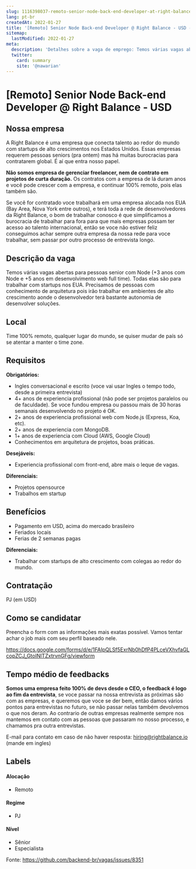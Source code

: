 ```yaml
---
slug: 1116398037-remoto-senior-node-back-end-developer-at-right-balance-usd
lang: pt-br
createdAt: 2022-01-27
title: '[Remoto] Senior Node Back-end Developer @ Right Balance - USD - Vaga de Emprego'
sitemap:
  lastModified: 2022-01-27
meta:
  description: 'Detalhes sobre a vaga de emprego: Temos várias vagas abertas para pessoas senior com Node (+3 anos com Node e +5 anos em desenvolvimento web full time). Todas elas são para trabalhar com startups nos EUA. Precisamos de pessoas com conhecimento de arquitetura pois irão trabalhar em ambientes de alto crescimento aonde o desenvolvedor terá bastante autonomia de desenvolver soluções.'
  twitter:
    card: summary
    site: '@nawarian'
---
```


# [Remoto] Senior Node Back-end Developer @ Right Balance - USD

## Nossa empresa

A Right Balance é uma empresa que conecta talento ao redor do mundo com startups de alto crescimentos nos Estados Unidos. Essas empresas requerem pessoas seniors (pra ontem) mas há muitas burocracias para contratarem global. É aí que entra nosso papel. 

**Não somos empresa de gerenciar freelancer, nem de contrato em projetos de curta duração.** Os contratos com a empresa de lá duram anos e você pode crescer com a empresa, e continuar 100% remoto, pois elas também são.

Se você for contratado voce trabalhará em uma empresa alocada nos EUA (Bay Area, Nova York entre outros), e terá toda a rede de desenvolvedores da Right Balance, o bom de trabalhar conosco é que simplificamos a burocracia de trabalhar para fora para que mais empresas possam ter acesso ao talento internacional, então se voce não estiver feliz conseguimos achar sempre outra empresa da nossa rede para voce trabalhar, sem passar por outro processo de entrevista longo.

## Descrição da vaga

Temos várias vagas abertas para pessoas senior com Node (+3 anos com Node e +5 anos em desenvolvimento web full time). Todas elas são para trabalhar com startups nos EUA. Precisamos de pessoas com conhecimento de arquitetura pois irão trabalhar em ambientes de alto crescimento aonde o desenvolvedor terá bastante autonomia de desenvolver soluções.

## Local

Time 100% remoto, qualquer lugar do mundo, se quiser mudar de país só se atentar a manter o time zone.

## Requisitos

**Obrigatórios:**
- Ingles conversacional e escrito (voce vai usar Ingles o tempo todo, desde a primeira entrevista)
- 4+ anos de experiencia profissional (não pode ser projetos paralelos ou de faculdade). Se voce fundou empresa ou passou mais de 30 horas semanais desenvolvendo no projeto é OK.
- 2+ anos de experiencia profissional web com Node.js (Express, Koa, etc).
- 2+ anos de experiencia com MongoDB.
- 1+ anos de experiencia com Cloud (AWS, Google Cloud)
- Conhecimentos em arquitetura de projetos, boas práticas.

**Desejáveis:**
- Experiencia profissional com front-end, abre mais o leque de vagas. 

**Diferenciais:**
- Projetos opensource
- Trabalhos em startup

## Benefícios

- Pagamento em USD, acima do mercado brasileiro
- Feriados locais
- Ferias de 2 semanas pagas

**Diferenciais:**
- Trabalhar com startups de alto crescimento com colegas ao redor do mundo.

## Contratação

PJ (em USD)

## Como se candidatar

Preencha o form com as informações mais exatas possível. Vamos tentar achar o job mais com seu perfil baseado nele.

https://docs.google.com/forms/d/e/1FAIpQLSf5ExrNb0hDfP4PLceVXhvfaGLcopZCJ_GtoINlTZxtrvnGFg/viewform

## Tempo médio de feedbacks

**Somos uma empresa feito 100% de devs desde o CEO, o feedback é logo ao fim da entrevista**, se voce passar na nossa entrevista as próximas são com as empresas, e queremos que voce se der bem, então damos vários pontos para entrevistas no futuro, se não passar nelas também devolvemos o que nos deram. 
Ao contrario de outras empresas realmente sempre nos mantemos em contato com as pessoas que passaram no nosso processo, e chamamos pra outra entrevistas.

E-mail para contato em caso de não haver resposta: hiring@rightbalance.io (mande em ingles)

## Labels

#### Alocação
- Remoto

#### Regime
- PJ

#### Nível
- Sênior
- Especialista




Fonte: https://github.com/backend-br/vagas/issues/8351